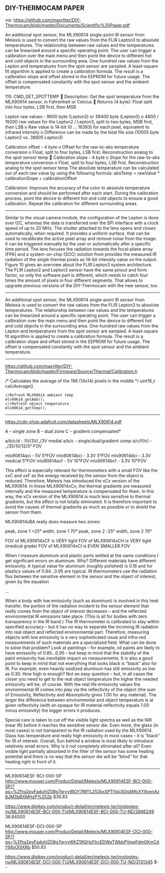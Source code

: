 

## DIY-THERMOCAM PAPER

via: https://github.com/maxritter/DIY-Thermocam/blob/master/Documents/Scientific%20Paper.pdf

An additional spot sensor, the MLX90614 single-point IR sensor from Melexis is used to convert
the raw values from the FLIR Lepton3 to absolute temperatures. The relationship between
raw values and the temperatures can be linearized around a specific operating point. The user
can trigger a calibration over the main menu and then point the device to different hot and cold
objects in the surrounding area. One-hundred raw values from the Lepton and temperatures
from the spot sensor are sampled. A least-square fit algorithm is applied to create a calibration
formula. The result is a calibration slope and offset stored in the EEPROM for future usage.
The offset is compensated constantly with the spot sensor and the ambient temperature.

115: CMD_GET_SPOTTEMP
 Description: Get the spot temperature from the MLX90614 sensor, in Fahrenheit
or Celcius
 Returns (4 byte): Float split into four bytes, LSB first, then MSB 

Lepton raw values - 9600 byte (Lepton2) or 38400 byte (Lepton3)
o 4800 / 19200 raw values for the Lepton2 / Lepton3, split to two bytes, MSB
first, then LSB
o Raw value is 14-bit (0 … 16383) for each pixel, equivalent to infrared intensity
o Difference can be made by the total file size (10005 byte Lepton2 vs. 38805
Lepton3) 

Calibration offset - 4 byte
o Offset for the raw-to-abs temperature conversion
o Float, split to four bytes, LSB first. Reconstruction analog to the spot sensor
temp
 Calibration slope - 4 byte
o Slope for the raw-to-abs temperature conversion
o Float, split to four bytes, LSB first. Reconstruction analog to the spot sensor
temp
The absolute temperature can be calculated out of each raw value by using the following
formula:
absTemp = rawValue * calibrationSlope + calibrationOffset

Calibration: Improves the accuracy of the color to absolute temperature conversion and
should be performed after each start. During the calibration process, point the device to different
hot and cold objects to ensure a good calibration. Repeat the calibration for different surrounding
areas.

----

Similar to the visual camera module, the configuration of the Lepton is done over I2C, whereas
the data is transferred over the SPI interface with a clock speed of up to 20 MHz. The shutter
attached to the lens opens and closes automatically, when required. It provides a uniform surface,
that can be used to recalibrate the active pixel array and remove noise from the image. It
can be triggered manually by the user or automatically after a specific time period. The lens
focuses the radiation towards the focal-plane array (FPA) and a system-on-chip (SOC) solution
from provides the measured IR radiation of the single thermal pixels as 14-bit intensity value
on the output. Figure 10 gives an overview about the FLIR Lepton3 system architecture. The
FLIR Lepton2 and Lepton3 sensor have the same pinout and form factor, so only the software
part is different, which needs to catch four times the amount of pixels in four different segments.
That allows to upgrade previous versions of the DIY-Thermocam with the new sensor, too.

----

An additional spot sensor, the MLX90614 single-point IR sensor from Melexis is used to convert
the raw values from the FLIR Lepton3 to absolute temperatures. The relationship between
raw values and the temperatures can be linearized around a specific operating point. The user
can trigger a calibration over the main menu and then point the device to different hot and cold
objects in the surrounding area. One-hundred raw values from the Lepton and temperatures
from the spot sensor are sampled. A least-square fit algorithm is applied to create a calibration
formula. The result is a calibration slope and offset stored in the EEPROM for future usage.
The offset is compensated constantly with the spot sensor and the ambient temperature. 


----

https://github.com/maxritter/DIY-Thermocam/blob/master/Firmware/Source/Thermal/Calibration.h

/* Calculates the average of the 196 (14x14) pixels in the middle */
uint16_t calcAverage()

	//Refresh MLX90614 ambient temp
	mlx90614_getAmb();
	///Refresh object temperature
	mlx90614_getTemp();


----

https://cdn-shop.adafruit.com/datasheets/MLX90614.pdf

A – single zone
B – dual zone
C – gradient compensated*

a/b/c/d - 5V/3V/_/3V medial
a/b/c - single/dual/gradient comp
a/c/f/h/i - _/35/10/12/5° FOV

mlx90614aci - 5V 	5°FOV
mlx90614bci - 3.3V 	5°FOV
mlx90614dci - 3.3V  medical 5°FOV
mlx90614acf - 5V 	10°FOV
mlx90614bcf - 3.3V 	10°FOV




This effect is especially relevant for thermometers with a small FOV like the xxC and xxF as the energy
received by the sensor from the object is reduced. Therefore, Melexis has introduced the xCx version of the
MLX90614. In these MLX90614xCx, the thermal gradients are measured internally and the measured
temperature is compensated for them. In this way, the xCx version of the MLX90614 is much less sensitive to
thermal gradients, but the effect is not totally eliminated. It is therefore important to avoid the causes of thermal
gradients as much as possible or to shield the sensor from them.


MLX90614xBA really does measure two zones:

peak, zone 1	+25°
width, zone 1	70°
peak, zone 2	-25°
width, zone 2	70°

FOV of MLX90614xCF is VERY tight
FOV of MLX90614xCH is VERY tight (medical grade)
FOV of MLX90614xCI is EVEN SMALLER FOV

When I measure aluminum and plastic parts settled at the same conditions I get significant
errors on aluminum. Why?
Different materials have different emissivity. A typical value for aluminum (roughly polished) is 0.18 and for
plastics values of 0.84…0.95 are typical. IR thermometers use the radiation flux between the sensitive element
in the sensor and the object of interest, given by the equation

...

When a body with low emissivity (such as aluminum) is involved in this heat transfer, the portion of the
radiation incident to the sensor element that really comes from the object of interest decreases – and the
reflected environmental IR emissions take place. (This is all for bodies with zero transparency in the IR band.)
The IR thermometer is calibrated to stay within specified accuracy – but it has no way to separate the incoming
IR radiation into real object and reflected environmental part. Therefore, measuring objects with low emissivity
is a very sophisticated issue and infra-red measurements of such materials are a specialized field.
What can be done to solve that problem? Look at paintings – for example, oil paints are likely to have
emissivity of 0.85…0.95 – but keep in mind that the stability of the paint emissivity has inevitable impact on
measurements.
It is also a good point to keep in mind that not everything that looks black is “black” also for IR. For
example, even heavily oxidized aluminum has still emissivity as low as 0.30.
How high is enough? Not an easy question – but, in all cases the closer you need to get to the real
object temperature the higher the needed emissivity will be, of course.
With the real life emissivity values the environmental IR comes into play via the reflectivity of the object
(the sum of Emissivity, Reflectivity and Absorptivity gives 1.00 for any material). The larger the difference
between environmental and object temperature is at given reflectivity (with an opaque for IR material reflectivity
equals 1.00 minus emissivity) the bigger errors it produces.

Special care is taken to cut off the visible light spectra as well as the NIR (near IR) before it reaches the
sensitive sensor die. Even more, the glass (in most cases) is not transparent to the IR radiation used by the
MLX90614. Glass has temperature and really high emissivity in most cases – it is “black” for IR of interest.
Overall, Sun behind a window is most likely to introduce relatively small errors. Why is it not completely
eliminated after all? Even visible light partially absorbed in the filter of the sensor has some heating potential
and there is no way that the sensor die will be “blind” for that heating right in front of it.


----
MLX90614ESF-BCI-000-SP
http://www.mouser.com/ProductDetail/Melexis/MLX90614ESF-BCI-000-SP/?qs=%2fha2pyFaduhIZ08g7grvytRGY7Rlf%252bxSPTI1qUS0sM9cXY8yenAz8JM3bBXMHzP%252b
$36.83

https://www.digikey.com/product-detail/en/melexis-technologies-nv/MLX90614ESF-BCI-000-TU/MLX90614ESF-BCI-000-TU-ND/2666249
36.84000

MLX90614ESF-DCI-000-SP
http://www.mouser.com/ProductDetail/Melexis/MLX90614ESF-DCI-000-SP/?qs=%2fha2pyFaduhIZ08g7grvyi6KZ19QHzFlrcEDWqTWkbPVewFdm0XmCdY8fpO0lXRb
$50.93

https://www.digikey.com/product-detail/en/melexis-technologies-nv/MLX90614ESF-DCI-000-TU/MLX90614ESF-DCI-000-TU-ND/3131345
$--

